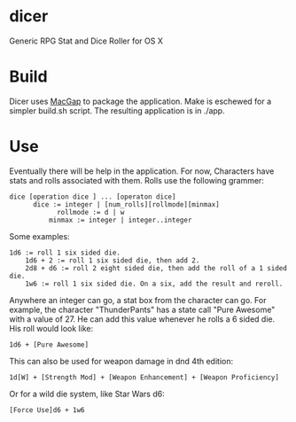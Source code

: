 dicer
=====

Generic RPG Stat and Dice Roller for OS X

Build
=====

Dicer uses [MacGap](https://github.com/maccman/macgap) to package the
application. Make is eschewed for a simpler build.sh script. The resulting
application is in ./app.

Use
===

Eventually there will be help in the application. For now, Characters have
stats and rolls associated with them. Rolls use the following grammer:

    dice [operation dice ] ... [operaton dice]
		  dice := integer | [num_rolls][rollmode][minmax]
				rollmode := d | w
			  minmax := integer | integer..integer

Some examples:

    1d6 := roll 1 six sided die.
		1d6 + 2 := roll 1 six sided die, then add 2.
		2d8 + d6 := roll 2 eight sided die, then add the roll of a 1 sided die.
		1w6 := roll 1 six sided die. On a six, add the result and reroll.

Anywhere an integer can go, a stat box from the character can go. For
example, the character "ThunderPants" has a state call "Pure Awesome" with
a value of 27. He can add this value whenever he rolls a 6 sided die. His
roll would look like:

    1d6 + [Pure Awesome]

This can also be used for weapon damage in dnd 4th edition:

    1d[W] + [Strength Mod] + [Weapon Enhancement] + [Weapon Proficiency]

Or for a wild die system, like Star Wars d6:

    [Force Use]d6 + 1w6
